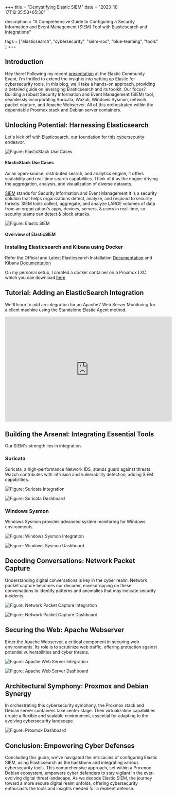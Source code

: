 +++
title = "Demystifying Elastic SIEM"
date = "2023-10-17T12:35:53+05:30"

 description = "A Comprehensive Guide to Configuring a Security Information and Event Management (SIEM) Tool with Elasticsearch and Integrations"

tags = ["elasticsearch", "cybersecurity", "siem-soc", "blue-teaming", "tools" ]
+++

## Introduction

Hey there! Following my recent [presentation](https://auti.dev/talk/elastic-cyber.html) at the Elastic Community Event, I'm thrilled to extend the insights into setting up Elastic for cybersecurity tools. In this blog, we'll take a hands-on approach, providing a detailed guide on leveraging Elasticsearch and its toolkit. Our focus? Building a robust Security Information and Event Management (SIEM) tool, seamlessly incorporating Suricata, Wazuh, Windows Sysmon, network packet capture, and Apache Webserver. All of this orchestrated within the dependable Proxmox stack and Debian server containers.

## Unlocking Potential: Harnessing Elasticsearch

Let's kick off with Elasticsearch, our foundation for this cybersecurity endeavor.

![Figure: ElasticStack Use Cases](https://auti.dev/images/blog/demystifying-elastic-siem/elastic-usecase.png)
#### ElasticStack Use Cases

As an open-source, distributed search, and analytics engine, it offers scalability and real-time search capabilities. Think of it as the engine driving the aggregation, analysis, and visualization of diverse datasets.

[SIEM](https://www.elastic.co/security/siem) stands for Security Information and Event Management  It is a security solution that helps organizations detect, analyze, and respond to security threats. SIEM tools collect, aggregate, and analyze LARGE volumes of data from an organization's apps, devices, servers, & users in real-time, so security teams can detect & block attacks.

![Figure: Elastic SIEM](https://auti.dev/images/blog/demystifying-elastic-siem/elastic-siem.png)
#### Overview of ElasticSIEM


### Installing Elasticsearch and Kibana using Docker

Refer the Official and Latest Elasticsearch Installation [Documentation](https://www.elastic.co/guide/en/elasticsearch/reference/current/docker.html) and Kibana [Documentation](https://www.elastic.co/guide/en/kibana/current/docker.html)

On my personal setup, I created a docker container on a Proxmox LXC which you can download [here](https://drive.google.com/drive/u/0/folders/1M-9qPvdHuzvPfYbTZ8KOtgQ8vltnrFIM)

## Tutorial: Adding an ElasticSearch Integration

We'll learn to add an integration for an Apache2 Web Server Monitoring for a client machine using the Standalone Elastic Agent method.

<iframe style="align: center" src="https://docs.google.com/presentation/d/e/2PACX-1vR_cUt2Yd1uTqRjYLFaPDMHoc0reBWPF_BYg6Ns1_NH2HEszQGHquApPaxWYWGRqYYmgq8OWcKYq2XP/embed?start=false&loop=false" frameborder="0" width="548" height="345" allowfullscreen="true" mozallowfullscreen="true" webkitallowfullscreen="true"></iframe>

## Building the Arsenal: Integrating Essential Tools

Our SIEM's strength lies in integration. 

### Suricata

Suricata, a high-performance Network IDS, stands guard against threats. Wazuh contributes with intrusion and vulnerability detection, adding SIEM capabilities.

![Figure: Suricata Integration](https://auti.dev/images/blog/demystifying-elastic-siem/suricata-1.png)

![Figure: Suricata Dashboard](https://auti.dev/images/blog/demystifying-elastic-siem/suricata-2.png)

### Windows Sysmon 

Windows Sysmon provides advanced system monitoring for Windows environments.

![Figure: Windows Sysmon Integration](https://auti.dev/images/blog/demystifying-elastic-siem/sysmon-1.png)

![Figure: Windows Sysmon Dashboard](https://auti.dev/images/blog/demystifying-elastic-siem/sysmon-2.png)

## Decoding Conversations: Network Packet Capture

Understanding digital conversations is key in the cyber realm. Network packet capture becomes our decoder, eavesdropping on these conversations to identify patterns and anomalies that may indicate security incidents.

![Figure: Network Packet Capture Integration](https://auti.dev/images/blog/demystifying-elastic-siem/npc-1.png)

![Figure: Network Packet Capture Dashboard](https://auti.dev/images/blog/demystifying-elastic-siem/npc-2.png)

## Securing the Web: Apache Webserver

Enter the Apache Webserver, a critical component in securing web environments. Its role is to scrutinize web traffic, offering protection against potential vulnerabilities and cyber threats.

![Figure: Apache Web Server Integration](https://auti.dev/images/blog/demystifying-elastic-siem/apacheweb-1.png)

![Figure: Apache Web Server Dashboard](https://auti.dev/images/blog/demystifying-elastic-siem/apacheweb-2.png)

## Architectural Symphony: Proxmox and Debian Synergy

In orchestrating this cybersecurity symphony, the Proxmox stack and Debian server containers take center stage. Their virtualization capabilities create a flexible and scalable environment, essential for adapting to the evolving cybersecurity landscape.

![Figure: Proxmox Dashboard](https://auti.dev/images/blog/demystifying-elastic-siem/pxmx-1.png)


## Conclusion: Empowering Cyber Defenses

Concluding this guide, we've navigated the intricacies of configuring Elastic SIEM, using Elasticsearch as the backbone and integrating various cybersecurity tools. This comprehensive approach, set within a Proxmox-Debian ecosystem, empowers cyber defenders to stay vigilant in the ever-evolving digital threat landscape. As we decode Elastic SIEM, the journey toward a more secure digital realm unfolds, offering cybersecurity enthusiasts the tools and insights needed for a resilient defense.